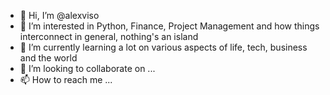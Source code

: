- 👋 Hi, I’m @alexviso
- 👀 I’m interested in Python, Finance, Project Management and how things interconnect in general, nothing's an island
- 🌱 I’m currently learning a lot on various aspects of life, tech, business and the world
- 💞️ I’m looking to collaborate on ...
- 📫 How to reach me ...

<!---
alexviso/alexviso is a ✨ special ✨ repository because its `README.md` (this file) appears on your GitHub profile.
You can click the Preview link to take a look at your changes.
--->
